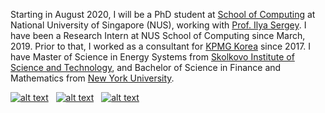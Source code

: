 

Starting in August 2020, I will be a PhD student at [School of Computing](https://www.comp.nus.edu.sg/) at National University of Singapore (NUS), working with [Prof. Ilya Sergey](https://ilyasergey.net/). I have been a Research Intern at NUS School of Computing since March, 2019. Prior to that, I worked as a consultant for [KPMG Korea](https://home.kpmg/kr/en/home/about/overview.html) since 2017. I have Master of Science in Energy Systems from [Skolkovo Institute of Science and Technology](https://www.skoltech.ru/en/), and Bachelor of Science in Finance and Mathematics from [New York University](https://www.nyu.edu/).


[![alt text][1.1]][1] &nbsp; [![alt text][1.2]][2] &nbsp; [![alt text][1.3]][3]

<br />

[1.1]: https://img.icons8.com/material-outlined/30/000000/send.png

[1.2]: https://img.icons8.com/ios-glyphs/30/000000/twitter.png
[1.3]: https://img.icons8.com/ios-filled/30/000000/github.png

[1]: mailto:yunjeong.lee@acm.org
[2]: http://www.twitter.com/lyunjeong
[3]: https://github.com/yunjeong-lee
